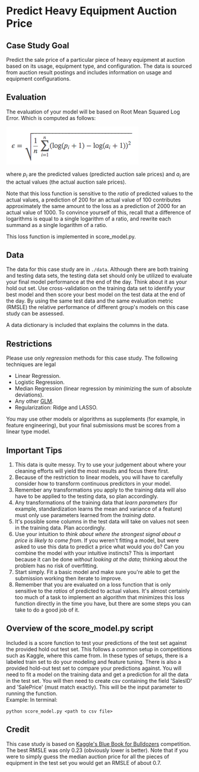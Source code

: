 # Predict Heavy Equipment Auction Price

## Case Study Goal
Predict the sale price of a particular piece of heavy equipment at auction based
on its usage, equipment type, and configuration.  The data is sourced from auction
result postings and includes information on usage and equipment configurations.

## Evaluation
The evaluation of your model will be based on Root Mean Squared Log Error.
Which is computed as follows:

![Root Mean Squared Logarithmic Error](images/rmsle.png)

where *p<sub>i</sub>* are the predicted values (predicted auction sale prices) 
and *a<sub>i</sub>* are the actual values (the actual auction sale prices).

Note that this loss function is sensitive to the *ratio* of predicted values to
the actual values, a prediction of 200 for an actual value of 100 contributes
approximately the same amount to the loss as a prediction of 2000 for an actual
value of 1000.  To convince yourself of this, recall that a difference of
logarithms is equal to a single logarithm of a ratio, and rewrite each summand
as a single logarithm of a ratio.

This loss function is implemented in score_model.py.

## Data
The data for this case study are in `./data`. Although there are both training
and testing data sets, the testing data set should only be utilized to evaluate
your final model performance at the end of the day.  Think about it as your
hold out set.  Use cross-validation on the training data set to identify your
best model and then score your best model on the test data at the end of the day.
By using the same test data and the same evaluation metric (RMSLE) the relative
performance of different group's models on this case study can be assessed.

A data dictionary is included that explains the columns in the data.

## Restrictions
Please use only *regression* methods for this case study.  The following techniques 
are legal

  - Linear Regression.
  - Logistic Regression.
  - Median Regression (linear regression by minimizing the sum of absolute deviations).
  - Any other [GLM](http://statsmodels.sourceforge.net/devel/glm.html).
  - Regularization: Ridge and LASSO.

You may use other models or algorithms as supplements (for example, in feature
engineering), but your final submissions must be scores from a linear type
model.

## Important Tips

1. This data is quite messy. Try to use your judgement about where your
cleaning efforts will yield the most results and focus there first.
2. Because of the restriction to linear models, you will have to carefully
consider how to transform continuous predictors in your model.
3. Remember any transformations you apply to the training data will also have
to be applied to the testing data, so plan accordingly.
4. Any transformations of the training data that *learn parameters* (for
example, standardization learns the mean and variance of a feature) must only
use parameters learned from the *training data*.
5. It's possible some columns in the test data will take on values not seen in
the training data. Plan accordingly.
6. Use your intuition to *think about where the strongest signal about a price
is likely to come from*. If you weren't fitting a model, but were asked to use
this data to predict a price what would you do? Can you combine the model with
your intuitive instincts?  This is important because it can be done *without
looking at the data*; thinking about the problem has no risk of overfitting.
7. Start simply. Fit a basic model and make sure you're able to get the
submission working then iterate to improve. 
8. Remember that you are evaluated on a loss function that is only sensitive to
the *ratios* of predicted to actual values.  It's almost certainly too much of
a task to implement an algorithm that minimizes this loss function directly in
the time you have, but there are some steps you can take to do a good job of
it.    


## Overview of the score_model.py script
Included is a score function to test your predictions of the test set against the provided hold out test set.  This follows a common setup in competitions such as Kaggle, where this came from.  In these types of setups, there is a labeled train set to do your modeling and feature tuning.  There is also a provided hold-out test set to compare your predictions against.  You will need to fit a model on the training data and get a prediction for all the data in the test set.  You will then need to create csv containing the field 'SalesID' and 'SalePrice' (must match exactly).  This will be the input parameter to running the function.    
Example:
In terminal:
```
python score_model.py <path to csv file>
```


## Credit
This case study is based on [Kaggle's Blue Book for Bulldozers](https://www.kaggle.com/c/bluebook-for-bulldozers) competition.  The best RMSLE was only 0.23 (obviously lower is better).  Note
that if you were to simply guess the median auction price for all the pieces of equipment in
the test set you would get an RMSLE of about 0.7.
